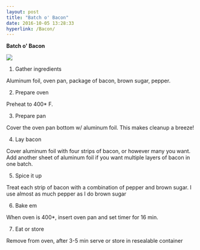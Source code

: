 ```yaml
---
layout: post
title: "Batch o' Bacon"
date: 2016-10-05 13:28:33
hyperlink: /Bacon/
---
```


**Batch o' Bacon**

![](http://stroupefarms.com/wp-content/uploads/2014/03/Bacon-peppered.jpg)

1) Gather ingredients

Aluminum foil, oven pan, package of bacon, brown sugar, pepper.

2) Prepare oven

Preheat to 400\* F.

3) Prepare pan

Cover the oven pan bottom w/ aluminum foil. This makes cleanup a breeze!

4) Lay bacon

Cover aluminum foil with four strips of bacon, or however many you want. Add another sheet of aluminum foil if you want multiple layers of bacon in one batch.

5) Spice it up

Treat each strip of bacon with a combination of pepper and brown sugar. I use almost as much pepper as I do brown sugar

6) Bake em

When oven is 400\*, insert oven pan and set timer for 16 min.

7) Eat or store

Remove from oven, after 3-5 min serve or store in resealable container
